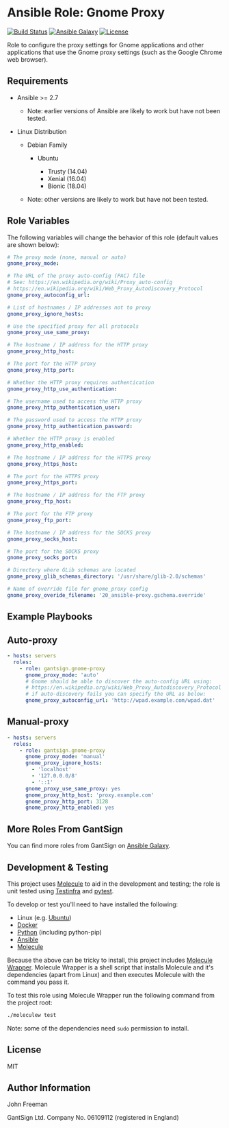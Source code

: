 Ansible Role: Gnome Proxy
=========================

[![Build Status](https://travis-ci.org/gantsign/ansible-role-gnome-proxy.svg?branch=master)](https://travis-ci.org/gantsign/ansible-role-gnome-proxy)
[![Ansible Galaxy](https://img.shields.io/badge/ansible--galaxy-gantsign.gnome--proxy-blue.svg)](https://galaxy.ansible.com/gantsign/gnome-proxy)
[![License](https://img.shields.io/badge/license-MIT-blue.svg)](https://raw.githubusercontent.com/gantsign/ansible-role-gnome-proxy/master/LICENSE)

Role to configure the proxy settings for Gnome applications and other
applications that use the Gnome proxy settings (such as the Google Chrome web
browser).

Requirements
------------

* Ansible >= 2.7

    * Note: earlier versions of Ansible are likely to work but have not been
      tested.

* Linux Distribution

    * Debian Family

        * Ubuntu

            * Trusty (14.04)
            * Xenial (16.04)
            * Bionic (18.04)

    * Note: other versions are likely to work but have not been tested.

Role Variables
--------------

The following variables will change the behavior of this role (default values
are shown below):

```yaml
# The proxy mode (none, manual or auto)
gnome_proxy_mode:

# The URL of the proxy auto-config (PAC) file
# See: https://en.wikipedia.org/wiki/Proxy_auto-config
# https://en.wikipedia.org/wiki/Web_Proxy_Autodiscovery_Protocol
gnome_proxy_autoconfig_url:

# List of hostnames / IP addresses not to proxy
gnome_proxy_ignore_hosts:

# Use the specified proxy for all protocols
gnome_proxy_use_same_proxy:

# The hostname / IP address for the HTTP proxy
gnome_proxy_http_host:

# The port for the HTTP proxy
gnome_proxy_http_port:

# Whether the HTTP proxy requires authentication
gnome_proxy_http_use_authentication:

# The username used to access the HTTP proxy
gnome_proxy_http_authentication_user:

# The password used to access the HTTP proxy
gnome_proxy_http_authentication_password:

# Whether the HTTP proxy is enabled
gnome_proxy_http_enabled:

# The hostname / IP address for the HTTPS proxy
gnome_proxy_https_host:

# The port for the HTTPS proxy
gnome_proxy_https_port:

# The hostname / IP address for the FTP proxy
gnome_proxy_ftp_host:

# The port for the FTP proxy
gnome_proxy_ftp_port:

# The hostname / IP address for the SOCKS proxy
gnome_proxy_socks_host:

# The port for the SOCKS proxy
gnome_proxy_socks_port:

# Directory where GLib schemas are located
gnome_proxy_glib_schemas_directory: '/usr/share/glib-2.0/schemas'

# Name of override file for gnome_proxy config
gnome_proxy_overide_filename: '20_ansible-proxy.gschema.override'
```

Example Playbooks
-----------------

## Auto-proxy

```yaml
- hosts: servers
  roles:
    - role: gantsign.gnome-proxy
      gnome_proxy_mode: 'auto'
      # Gnome should be able to discover the auto-config URL using:
      # https://en.wikipedia.org/wiki/Web_Proxy_Autodiscovery_Protocol
      # if auto-discovery fails you can specify the URL as below:
      gnome_proxy_autoconfig_url: 'http://wpad.example.com/wpad.dat'
```

## Manual-proxy

```yaml
- hosts: servers
  roles:
    - role: gantsign.gnome-proxy
      gnome_proxy_mode: 'manual'
      gnome_proxy_ignore_hosts:
        - 'localhost'
        - '127.0.0.0/8'
        - '::1'
      gnome_proxy_use_same_proxy: yes
      gnome_proxy_http_host: 'proxy.example.com'
      gnome_proxy_http_port: 3128
      gnome_proxy_http_enabled: yes
```

More Roles From GantSign
------------------------

You can find more roles from GantSign on
[Ansible Galaxy](https://galaxy.ansible.com/gantsign).

Development & Testing
---------------------

This project uses [Molecule](http://molecule.readthedocs.io/) to aid in the
development and testing; the role is unit tested using
[Testinfra](http://testinfra.readthedocs.io/) and
[pytest](http://docs.pytest.org/).

To develop or test you'll need to have installed the following:

* Linux (e.g. [Ubuntu](http://www.ubuntu.com/))
* [Docker](https://www.docker.com/)
* [Python](https://www.python.org/) (including python-pip)
* [Ansible](https://www.ansible.com/)
* [Molecule](http://molecule.readthedocs.io/)

Because the above can be tricky to install, this project includes
[Molecule Wrapper](https://github.com/gantsign/molecule-wrapper). Molecule
Wrapper is a shell script that installs Molecule and it's dependencies (apart
from Linux) and then executes Molecule with the command you pass it.

To test this role using Molecule Wrapper run the following command from the
project root:

```bash
./moleculew test
```

Note: some of the dependencies need `sudo` permission to install.

License
-------

MIT

Author Information
------------------

John Freeman

GantSign Ltd.
Company No. 06109112 (registered in England)
